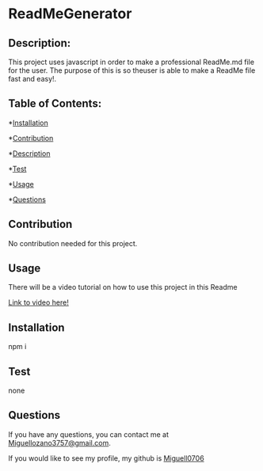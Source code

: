 # ReadMeGenerator
  

## Description: 
This project uses javascript in order to make a professional ReadMe.md file for the user. The purpose of this is so theuser is able to make a ReadMe file fast and easy!.

## Table of Contents: 
*[Installation](#installation)

*[Contribution](#contribute)

*[Description](#description)

*[Test](#test)

*[Usage](#usage)

*[Questions](#questions)





## Contribution
No contribution needed for this project.

## Usage
There will be a video tutorial on how to use this project in this Readme

[Link to video here!](https://drive.google.com/file/d/1ph7KuF_Xrnt6xiv-of_JKWRyRc5-bwL0/view)
## Installation
npm i

## Test 
none


## Questions
If you have any questions, you can contact me at Miguellozano3757@gmail.com.

If you would like to see my profile, my github is [Miguell0706](https://github.com/Miguell0706)
